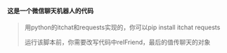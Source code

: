 #### 这是一个微信聊天机器人的代码

> 用python的itchat和requests实现的，你可以pip install itchat requests
>
> 运行该脚本前，你需要改写代码中relFriend，最后的值传聊天的对象
>
> 